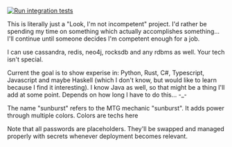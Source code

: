 [![Run integration tests](https://github.com/Mutestock/sunburst/actions/workflows/run_integration_tests.yml/badge.svg)](https://github.com/Mutestock/sunburst/actions/workflows/run_integration_tests.yml)

This is literally just a "Look, I'm not incompetent" project. I'd rather be spending my time on something which actually accomplishes something... I'll continue until someone decides I'm competent enough for a job.

I can use cassandra, redis, neo4j, rocksdb and any rdbms as well. Your tech isn't special.

Current the goal is to show experise in: Python, Rust, C#, Typescript, Javascript and maybe Haskell (which I don't know, but would like to learn because I find it interesting). I know Java as well, so that might be a thing I'll add at some point. Depends on how long I have to do this... -_-

The name "sunburst" refers to the MTG mechanic "sunburst". It adds power through multiple colors. Colors are techs here

Note that all passwords are placeholders. They'll be swapped and managed properly with secrets whenever deployment becomes relevant.

